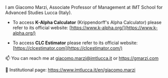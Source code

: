 I am Giacomo Marzi, Associate Professor of Management at IMT School for Advanced Studies Lucca (Italy). 

  - To access **K-Alpha Calculator** (Krippendorff's Alpha Calculator) please refer to its official website:
   [https://www.k-alpha.org/](https://www.k-alpha.org/)

 - To access **CLC Estimator** please refer to its official website:
   [https://clcestimator.com](https://clcestimator.com/)
   

📫 You can reach me at giacomo.marzi@imtlucca.it or https://gmarzi.com

:briefcase: Institutional page: https://www.imtlucca.it/en/giacomo.marzi
